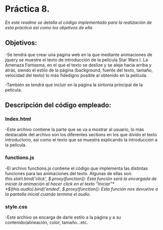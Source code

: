 # Práctica 8.
*En este readme se detalla el código implementado para la realización de esta práctica así como los objetivos de ella*

## Objetivos:
-Se tendrá que crear una página web en la que mediante animaciones de jquery se muestre el texto de introducción de la película Star Wars I. La Amenaza Fantasma, en el que el texto se deslize y se aleje hacia arriba y atrás, siendo el estilo de la página (background, fuente del texto, tamaño, velocidad del texto) lo más fidedigno posible al obtenido en la película.

-También se tendrá que incluir en la página la síntonía principal de la película.

## Descripción del código empleado:

### Index.html
-Este archivo contiene la parte que se va a mostrar al usuario, lo más destacable del archivo son los diferentes sections en los que divido el texto introductorio, así como el texto que se muestra explicando la introducción a la película.

### functions.js
-El archivo functions.js contiene el código que implementa las distintas funciones para las animaciones del texto. Algunas de ellas son:
*this.start.bind('click', $.proxy(function(): Esta función será la encargada de iniciar la animación al hacer click en el texto "Iniciar"*
*$(this.audio).bind('ended', $.proxy(function(): Esta función nos devuelve a la pantalla inicial cuando termina el audio.*

### style.css 

-Este archivo se encarga de darle estilo a la página y a su contenido(alineación, color, tamaño...etc.

